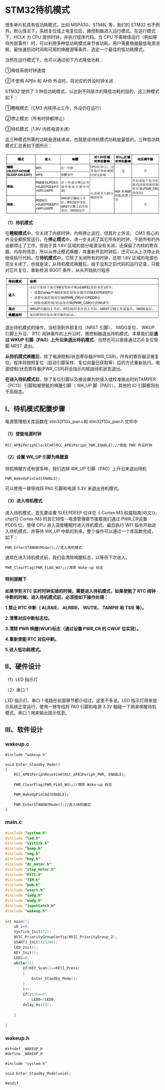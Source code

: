 # STM32待机模式

很多单片机具有低功耗模式，比如 MSP430、STM8L 等，我们的 STM32 也不例外。默认情况下，系统复位或上电复位后，微控制器进入运行模式。在运行模式下，HCLK 为 CPU 提供时钟，并执行程序代码。当 CPU 不需继续运行（例如等待外部事件）时，可以利用多种低功耗模式来节省功耗。用户需要根据最低电源消耗、最快速启动时间和可用的唤醒源等条件，选定一个最佳的低功耗模式。

当然在运行模式下，也可以通过如下方式降低功耗：

①降低系统时钟速度

②不使用 APBx 和 AHB 外设时，将对应的外设时钟关闭

STM32 提供了 3 种低功耗模式，以达到不同层次的降低功耗的目的，这三种模式如下：

①睡眠模式（CM3 内核停止工作，外设仍在运行）

②停止模式（所有时钟都停止）

③待机模式（1.8V 内核电源关闭）

这三种模式所需的功耗是逐级递减，也就是说待机模式功耗是最低的。三种低功耗模式汇总表如下图所示：

![image-20241201212528532](.\img\image-20241201212528532.png)

**（1）待机模式**

在**睡眠模式**中，仅关闭了内核时钟，内核停止运行，但其片上外设， CM3 核心的外设全都照常运行。在**停止模式**中，进一步关闭了其它所有的时钟，于是所有的外设都停止了工作，但由于其 1.8V 区域的部分电源没有关闭，还保留了内核的寄存器、内存的信息，所以从停止模式唤醒，并重新开启时钟后，还可以从上次停止处继续执行代码。在**待机模式**中，它除了关闭所有的时钟，还把 1.8V 区域的电源也完全关闭了，也就是说，从待机模式唤醒后，由于没有之前代码的运行记录，只能对芯片复位，重新检测 BOOT 条件，从头开始执行程序

![image-20241201213325619](.\img\image-20241201213325619.png)

退出待机模式的操作，当检测到外部复位（NRST 引脚）、 IWDG复位、 WKUP 引脚上升沿、 RTC 闹钟事件的上升沿时，微控制器退出待机模式。本章我们是**通过 WKUP 引脚（PA0）上升沿来退出待机模式**，当然也可以直接通过芯片复位管脚 NRST 退出。

**从待机模式唤醒后**，除了电源控制/状态寄存器(PWR_CSR)，所有的寄存器豆被复位，程序将按照复位（启动引脚采样、复位向量已获取等）后的方式重新执行。电源控制/状态寄存器(PWR_CSR)将会指示内核由待机状态退出。

**在进入待机模式后**，除了复位引脚以及被设置为防侵入或校准输出时的TAMPER （PC13）引脚和被使能的唤醒引脚（ WK_UP 脚（PA0）），其他的 IO 引脚都将处于高阻态。

## Ⅰ、**待机模式配置步骤**

电源管理相关库函数在 stm32f10x_pwr.c和 stm32f10x_pwr.h 文件中

#### **（1）使能电源时钟**

```
RCC_APB1PeriphClockCmd(RCC_APB1Periph_PWR,ENABLE);//使能 PWR 外设时钟
```

#### **（2）设置 WK_UP 引脚为唤醒源**

待机唤醒方式有很多种，我们选择 WK_UP 引脚（PA0）上升沿来退出待机

```
PWR_WakeUpPinCmd(ENABLE);
```

可以使用一根导线将 PA0 引脚和电源 3.3V 来退出待机模式。

#### **（3）进入待机模式**

进入待机模式，首先要设置 SLEEPDEEP 位详见《 Cortex M3 权威指南(中文)》，chpt13 Cortex-M3 的其它特性--电源管理章节接着我们通过 PWR_CR设置 PDDS 位，使得 CPU 进入深度睡眠时进入待机模式，最后执行 WFI 指令开始进入待机模式，并等待 WK_UP 中断的到来。整个操作可以通过一个库函数完成，如下：

```
PWR_EnterSTANDBYMode();//进入待机模式
```

通常在进入待机模式前，我们会清除唤醒标志，以等待下次进入。

```
PWR_ClearFlag(PWR_FLAG_WU);//清除 Wake-up 标志
```

#### **特别提醒下**

**如果学到 RTC 实时时钟实验的时候，需要进入待机模式，如果使能了 RTC 闹钟中断的时候，进入待机模式前，必须按如下操作处理：**

**1.禁止 RTC 中断（ ALRAIE、 ALRBIE、 WUTIE、 TAMPIE 和 TSIE 等）。**

**2.清零对应中断标志位。**

**3.清除 PWR 唤醒(WUF)标志（通过设置 PWR_CR 的 CWUF 位实现）。**

**4.重新使能 RTC 对应中断。**

**5.进入低功耗模式。**

## Ⅱ、**硬件设计**

（1）LED 指示灯

（2）串口 1

LED 指示灯、串口 1 电路在前面章节都介绍过，这里不多说。LED 指示灯用来提示系统正常运行，使用一根导线将 PA0 引脚和电源 3.3V 触碰一下用来唤醒待机模式，串口 1 用来输出提示信息。

## Ⅲ、**软件设计**

### wakeup.c

```
#include "wakeup.h"

void Enter_Standby_Mode()
{
	RCC_APB1PeriphResetCmd(RCC_APB1Periph_PWR, ENABLE);
	
	PWR_ClearFlag(PWR_FLAG_WU);//清除 Wake-up 标志
	
	PWR_WakeUpPinCmd(ENABLE);
	
	PWR_EnterSTANDBYMode();//进入待机模式
}

```

### main.c

```c
#include "system.h"
#include "led.h"
#include "systick.h"
#include "beep.h"
#include "smg.h"
#include "key.h"
#include "dc_motor.h"
#include "step_motor.h"
#include "EXTI.h"
#include "TIM.h"
#include "pwm.h"
#include "usart.h"
#include "iwdg.h"
#include "wwdg.h"
#include "inputCatch.h"
#include "wakeup.h"

int main(){
	u8 i=0;
	SysTick_Init(72);
	NVIC_PriorityGroupConfig(NVIC_PriorityGroup_2);
	USART1_Init(115200);
	LED_Init();
	KEY_Init();
	LED1=0;
	while(1){
		if(KEY_Scan()==KEY1_Press)
		{
			Enter_Standby_Mode();
		}	
		i++;
		if(i%10==0)
			LED0=!LED0;
		delay_ms(10);
		
	}
	
}

```

### wakeup.h

```
#ifndef _WAKEUP_H
#define _WAKEUP_H

#include "system.h"

void Enter_Standby_Mode(void);

#endif

```

